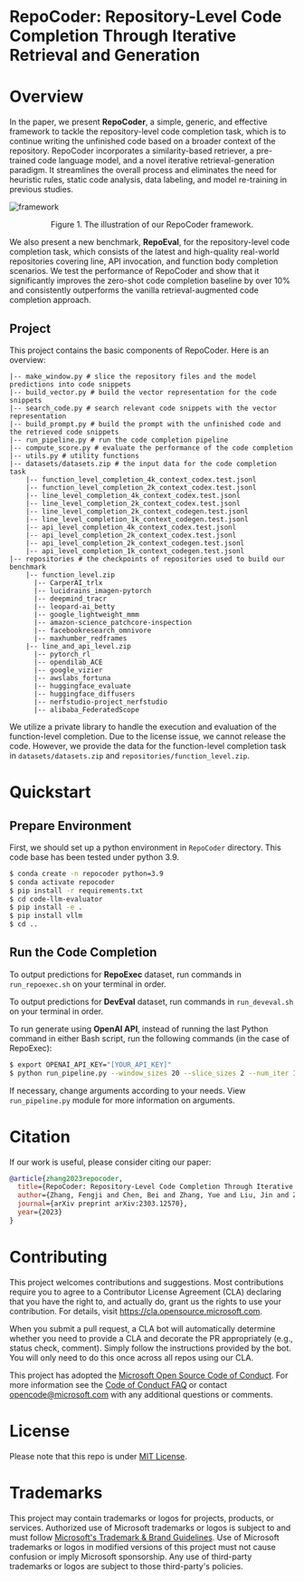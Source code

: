 # RepoCoder: Repository-Level Code Completion Through Iterative Retrieval and Generation

# Overview

In the paper, we present **RepoCoder**, a simple, generic, and effective framework to tackle the repository-level code completion task, which is to continue writing the unfinished code based on a broader context of the repository. RepoCoder incorporates a similarity-based retriever, a pre-trained code language model, and a novel iterative retrieval-generation paradigm. It streamlines the overall process and eliminates the need for heuristic rules, static code analysis, data labeling, and model re-training in previous studies. 

![framework](./figs/framework.png)
<center>
Figure 1. The illustration of our RepoCoder framework.
</center>

We also present a new benchmark, **RepoEval**, for the repository-level code completion task, which consists of the latest and high-quality real-world repositories covering line, API invocation, and function body completion scenarios. We test the performance of RepoCoder and show that it significantly improves the zero-shot code completion baseline by over 10% and consistently outperforms the vanilla retrieval-augmented code completion approach.

## Project

This project contains the basic components of RepoCoder. Here is an overview:

```shell
|-- make_window.py # slice the repository files and the model predictions into code snippets
|-- build_vector.py # build the vector representation for the code snippets
|-- search_code.py # search relevant code snippets with the vector representation
|-- build_prompt.py # build the prompt with the unfinished code and the retrieved code snippets
|-- run_pipeline.py # run the code completion pipeline
|-- compute_score.py # evaluate the performance of the code completion
|-- utils.py # utility functions
|-- datasets/datasets.zip # the input data for the code completion task
    |-- function_level_completion_4k_context_codex.test.jsonl
    |-- function_level_completion_2k_context_codex.test.jsonl
    |-- line_level_completion_4k_context_codex.test.jsonl
    |-- line_level_completion_2k_context_codex.test.jsonl
    |-- line_level_completion_2k_context_codegen.test.jsonl
    |-- line_level_completion_1k_context_codegen.test.jsonl
    |-- api_level_completion_4k_context_codex.test.jsonl
    |-- api_level_completion_2k_context_codex.test.jsonl
    |-- api_level_completion_2k_context_codegen.test.jsonl
    |-- api_level_completion_1k_context_codegen.test.jsonl
|-- repositories # the checkpoints of repositories used to build our benchmark
    |-- function_level.zip 
      |-- CarperAI_trlx
      |-- lucidrains_imagen-pytorch
      |-- deepmind_tracr
      |-- leopard-ai_betty
      |-- google_lightweight_mmm
      |-- amazon-science_patchcore-inspection
      |-- facebookresearch_omnivore
      |-- maxhumber_redframes
    |-- line_and_api_level.zip
      |-- pytorch_rl
      |-- opendilab_ACE
      |-- google_vizier
      |-- awslabs_fortuna
      |-- huggingface_evaluate
      |-- huggingface_diffusers
      |-- nerfstudio-project_nerfstudio
      |-- alibaba_FederatedScope
```

We utilize a private library to handle the execution and evaluation of the function-level completion. Due to the license issue, we cannot release the code. However, we provide the data for the function-level completion task in `datasets/datasets.zip` and `repositories/function_level.zip`.

# Quickstart

## Prepare Environment
First, we should set up a python environment in `RepoCoder` directory. This code base has been tested under python 3.9.

```bash
$ conda create -n repocoder python=3.9
$ conda activate repocoder
$ pip install -r requirements.txt
$ cd code-llm-evaluator
$ pip install -e .
$ pip install vllm
$ cd ..
```

## Run the Code Completion
To output predictions for **RepoExec** dataset, run commands in `run_repoexec.sh` on your terminal in order. 

To output predictions for **DevEval** dataset, run commands in `run_deveval.sh` on your terminal in order. 

To run generate using **OpenAI API**, instead of running the last Python command in either Bash script, run the following commands (in the case of RepoExec):
```bash
$ export OPENAI_API_KEY="[YOUR_API_KEY]"
$ python run_pipeline.py --window_sizes 20 --slice_sizes 2 --num_iter 1 --backend gpt --model gpt-4.1-mini --base_url https://api.openai.com/v1
```

If necessary, change arguments according to your needs. View `run_pipeline.py` module for more information on arguments.

# Citation

If our work is useful, please consider citing our paper:

```bibtex
@article{zhang2023repocoder,
  title={RepoCoder: Repository-Level Code Completion Through Iterative Retrieval and Generation},
  author={Zhang, Fengji and Chen, Bei and Zhang, Yue and Liu, Jin and Zan, Daoguang and Mao, Yi and Lou, Jian-Guang and Chen, Weizhu},
  journal={arXiv preprint arXiv:2303.12570},
  year={2023}
}
```

# Contributing

This project welcomes contributions and suggestions.  Most contributions require you to agree to a
Contributor License Agreement (CLA) declaring that you have the right to, and actually do, grant us
the rights to use your contribution. For details, visit https://cla.opensource.microsoft.com.

When you submit a pull request, a CLA bot will automatically determine whether you need to provide
a CLA and decorate the PR appropriately (e.g., status check, comment). Simply follow the instructions
provided by the bot. You will only need to do this once across all repos using our CLA.

This project has adopted the [Microsoft Open Source Code of Conduct](https://opensource.microsoft.com/codeofconduct/).
For more information see the [Code of Conduct FAQ](https://opensource.microsoft.com/codeofconduct/faq/) or
contact [opencode@microsoft.com](mailto:opencode@microsoft.com) with any additional questions or comments.

# License

Please note that this repo is under [MIT License](LICENSE).

# Trademarks

This project may contain trademarks or logos for projects, products, or services. Authorized use of Microsoft 
trademarks or logos is subject to and must follow 
[Microsoft's Trademark & Brand Guidelines](https://www.microsoft.com/en-us/legal/intellectualproperty/trademarks/usage/general).
Use of Microsoft trademarks or logos in modified versions of this project must not cause confusion or imply Microsoft sponsorship.
Any use of third-party trademarks or logos are subject to those third-party's policies.
